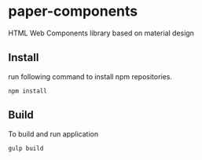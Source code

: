 # paper-components

HTML Web Components library based on material design

## Install

run following command to install npm repositories.

`npm install`

## Build

To build and run application

`gulp build`
